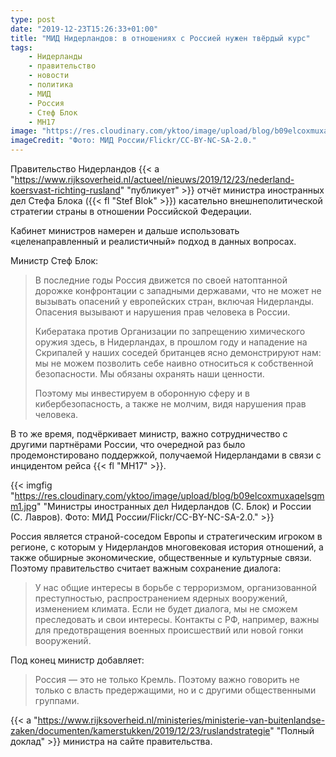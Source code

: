 ```yaml
---
type: post
date: "2019-12-23T15:26:33+01:00"
title: "МИД Нидерландов: в отношениях с Россией нужен твёрдый курс"
tags:
    - Нидерланды
    - правительство
    - новости
    - политика
    - МИД
    - Россия
    - Стеф Блок
    - MH17
image: "https://res.cloudinary.com/yktoo/image/upload/blog/b09elcoxmuxaqelsgmm1.jpg"
imageCredit: "Фото: МИД России/Flickr/CC-BY-NC-SA-2.0."
---
```


Правительство Нидерландов {{< a "https://www.rijksoverheid.nl/actueel/nieuws/2019/12/23/nederland-koersvast-richting-rusland" "публикует" >}} отчёт министра иностранных дел Стефа Блока ({{< fl "Stef Blok" >}}) касательно внешнеполитической стратегии страны в отношении Российской Федерации.

Кабинет министров намерен и дальше использовать «целенаправленный и реалистичный» подход в данных вопросах.

<!--more-->

Министр Стеф Блок:

> В последние годы Россия движется по своей натоптанной дорожке конфронтации с западными державами, что не может не вызывать опасений у европейских стран, включая Нидерланды. Опасения вызывают и нарушения прав человека в России.
>
> Кибератака против Организации по запрещению химического оружия здесь, в Нидерландах, в прошлом году и нападение на Скрипалей у наших соседей британцев ясно демонстрируют нам: мы не можем позволить себе наивно относиться к собственной безопасности. Мы обязаны охранять наши ценности.
>
> Поэтому мы инвестируем в оборонную сферу и в кибербезопасность, а также не молчим, видя нарушения прав человека.

В то же время, подчёркивает министр, важно сотрудничество с другими партнёрами России, что очередной раз было продемонстировано поддержкой, получаемой Нидерландами в связи с инцидентом рейса {{< fl "MH17" >}}.

{{< imgfig "https://res.cloudinary.com/yktoo/image/upload/blog/b09elcoxmuxaqelsgmm1.jpg" "Министры иностранных дел Нидерландов (С. Блок) и России (С. Лавров). Фото: МИД России/Flickr/CC-BY-NC-SA-2.0." >}}

Россия является страной-соседом Европы и стратегическим игроком в регионе, с которым у Нидерландов многовековая история отношений, а также обширные экономические, общественные и культурные связи. Поэтому правительство считает важным сохранение диалога:

> У нас общие интересы в борьбе с терроризмом, организованной преступностью, распространением ядерных вооружений, изменением климата. Если не будет диалога, мы не сможем преследовать и свои интересы. Контакты с РФ, например, важны для предотвращения военных происшествий или новой гонки вооружений.

Под конец министр добавляет:

> Россия — это не только Кремль. Поэтому важно говорить не только с власть предержащими, но и с другими общественными группами.

{{< a "https://www.rijksoverheid.nl/ministeries/ministerie-van-buitenlandse-zaken/documenten/kamerstukken/2019/12/23/ruslandstrategie" "Полный доклад" >}} министра на сайте правительства.